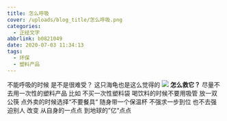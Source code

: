 ```yaml
---
title: 怎么呼吸
cover: /uploads/blog_title/怎么呼吸.png
categories:
  - 正经文字
abbrlink: b0821049
date: 2020-07-03 11:34:13
tags:
  - 环保
  - 塑料产品
---
```


不能呼吸的时候
是不是很难受？
这只海龟也是这么觉得的
![](/blog_image/呼吸/海龟.jpg)
**怎么救它？**
尽量不去用一次性的塑料产品
比如 不买一次性塑料袋
喝饮料的时候不要用吸管
放一双公筷
点外卖的时候选择“不要餐具“
随身带一个保温杯
不强求一步到位
也不去强迫别人
改变
从自身的一点点
到地球的”亿“点点
